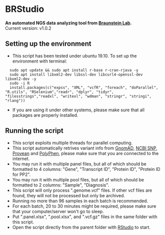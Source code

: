# BRStudio
**An automated NGS data analyzing tool from [Braunstein Lab](http://www.braunstein.team/).**  
Current version: v1.0.2

## Setting up the environment
- This script has been tested under ubuntu 19.10. To set up the environment with terminal:  
```
  sudo apt update && sudo apt install r-base r-cran-rjava -y  
  sudo apt install libxml2-dev libssl-dev libcurl4-openssl-dev libxml2-dev -y  
  sudo -i R  
  install.packages(c("expss", "XML", "vcfR", "foreach", "doParallel", "R.utils", "RSelenium","readr", "dplyr", "tidyr", "filesstrings","readxl", "writexl", "wdman", "stringr", "stringi", "rlang"))  
```
- If you are using it under other systems, please make sure that all packages are properly installed.  

## Running the script
- This script exploits multiple threads for parallel computing.  
- This script automatically retrives variant info from [GnomAD](https://gnomad.broadinstitute.org/), [NCBI SNP](https://www.ncbi.nlm.nih.gov/snp/), [Provean](http://provean.jcvi.org/index.php) and [PolyPhen](http://genetics.bwh.harvard.edu/pph2/bgi.shtml), please make sure that you are connected to the internet.    
- You may run it with multiple panel files, but all of which should be formatted to 4 columns: "Gene", "Transcript ID", "Protein ID", "Protein ID for PP2".  
- You may run it with multiple pool files, but all of which should be formatted to 2 columns: "Sample", "Diagnosis".    
- This script will only process ".genome.vcf" files. If other vcf files are found, they will not be processed but only be archived.  
- Running no more than 96 samples in each batch is recommended.  
- For each batch, 20 to 30 minutes might be required, please make sure that your computer/server won't go to sleep.  
- Put ".panel.xlsx", ".pool.xlsx", and ".vcf.gz" files in the same folder with this script.  
- Open the script directly from the parent folder with [RStudio](https://rstudio.com/products/rstudio/) to start.  
